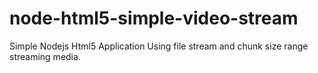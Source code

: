 # node-html5-simple-video-stream
Simple Nodejs Html5 Application Using file stream and chunk size range streaming media.
